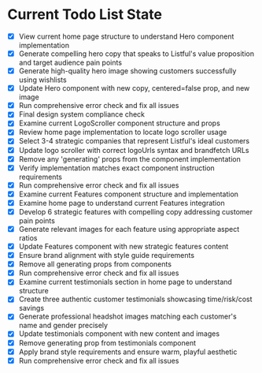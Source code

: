<!-- DO NOT EDIT - Managed by todo_list tool -->
<!-- Updated: 2025-09-27T12:25:29.323Z -->

# Current Todo List State

- [x] View current home page structure to understand Hero component implementation
- [x] Generate compelling hero copy that speaks to Listful's value proposition and target audience pain points
- [x] Generate high-quality hero image showing customers successfully using wishlists
- [x] Update Hero component with new copy, centered=false prop, and new image
- [x] Run comprehensive error check and fix all issues
- [x] Final design system compliance check
- [x] Examine current LogoScroller component structure and props
- [x] Review home page implementation to locate logo scroller usage
- [x] Select 3-4 strategic companies that represent Listful's ideal customers
- [x] Update logo scroller with correct logoUrls syntax and brandfetch URLs
- [x] Remove any 'generating' props from the component implementation
- [x] Verify implementation matches exact component instruction requirements
- [x] Run comprehensive error check and fix all issues
- [x] Examine current Features component structure and implementation
- [x] Examine home page to understand current Features integration
- [x] Develop 6 strategic features with compelling copy addressing customer pain points
- [x] Generate relevant images for each feature using appropriate aspect ratios
- [x] Update Features component with new strategic features content
- [x] Ensure brand alignment with style guide requirements
- [x] Remove all generating props from components
- [x] Run comprehensive error check and fix all issues
- [x] Examine current testimonials section in home page to understand structure
- [x] Create three authentic customer testimonials showcasing time/risk/cost savings
- [x] Generate professional headshot images matching each customer's name and gender precisely
- [x] Update testimonials component with new content and images
- [x] Remove generating prop from testimonials component
- [x] Apply brand style requirements and ensure warm, playful aesthetic
- [x] Run comprehensive error check and fix all issues
